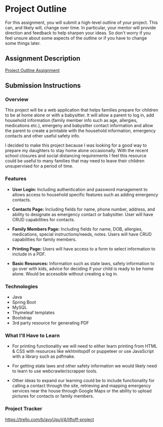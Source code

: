 # Project Outline
For this assignment, you will submit a high-level outline of your project. This can, and likely will, change over time. In particular, your mentor will provide direction and feedback to help sharpen your ideas. So don't worry if you feel unsure about some aspects of the outline or if you have to change some things later.

## Assignment Description
[Project Outline Assignment](https://education.launchcode.org/liftoff/modules/assignments/project-outline)

## Submission Instructions

### Overview
This project will be a web application that helps families prepare for children to be at home alone or with a babysitter. It will allow a parent to log in, add household information (family member info such as age, allergies, medications etc.), emergeny and babysitter contact information and allow the parent to create a printable with the household information, emergency contacts and other useful safety info. 

I decided to make this project because I was looking for a good way to prepare my daughters to stay home alone occasionally. With the recent school closures and social distancing requirements I feel this resource could be useful to many families that may need to leave their children unsupervised for a period of time. 

### Features

* **User Login:** Including authentication and password management to allows access to household specific features such as adding emergency contacts. 

* **Contacts Page:** Including fields for name, phone number, address, and ability to designate as emergency contact or babysitter. User will have CRUD capabilities for contacts. 

* **Family Members Page:** Including fields for name, DOB, allergies, medications, special instructions/needs, notes. Users will have  CRUD capabilities for family members. 

* **Printing Page:** Users will have access to a form to select information to include in a PDF. 

* **Basic Resources:**  Information such as state laws, safety information to go over with kids, advice for deciding if your child is ready to be home alone. Would be accessible without creating a log in. 

### Technologies

* Java
* Spring Boot
* MySQL
* Thymeleaf templates
* Bootstrap
* 3rd party resource for generating PDF

### What I'll Have to Learn

* For printing functionality we will need to either learn printing from HTML & CSS with resources like wkhtmltopdf or puppeteer or use JavaScript with a library such as pdfmake. 

* For getting state laws and other safety information we would likely need to learn to use webcrawler/scrapper tools. 

* Other ideas to expand our learning could be to include functionality for calling a contact through the site, retrieving and mapping emergency services near the house through Google Maps or the ability to upload pictures for contacts or family members.     

### Project Tracker
https://trello.com/b/avyUpuV4/liftoff-project
